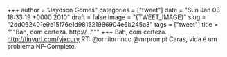 
+++
author = "Jaydson Gomes"
categories = ["tweet"]
date = "Sun Jan 03 18:33:19 +0000 2010"
draft = false
image = "{TWEET_IMAGE}"
slug = "2dd062401e9e15f76e1d981521986904e6b245a3"
tags = ["tweet"]
title = """Bah, com certeza. http://..."""
+++
Bah, com certeza. http://tinyurl.com/yjxcury RT: @ornitorrinco @mrprompt Caras, vida é um problema NP-Completo.
